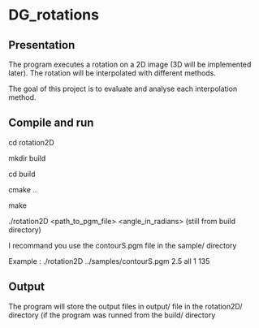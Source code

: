 # DG_rotations

## Presentation
The program executes a rotation on a 2D image (3D will be implemented later).
The rotation will be interpolated with different methods. 

The goal of this project is to evaluate and analyse each interpolation method.



## Compile and run
cd rotation2D

mkdir build

cd build

cmake ..

make

./rotation2D <path_to_pgm_file> <angle_in_radians> <method> <lowerThresh> <upperThresh>    (still from build directory)

I recommand you use the contourS.pgm file in the sample/ directory

Example :
./rotation2D ../samples/contourS.pgm 2.5 all 1 135

## Output
The program will store the output files in output/ file in the rotation2D/ directory (if the program was runned from the build/ directory
